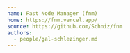 ```yaml
---
name: Fast Node Manager (fnm)
home: https://fnm.vercel.app/
source: https://github.com/Schniz/fnm
authors:
  - people/gal-schlezinger.md
---
```


